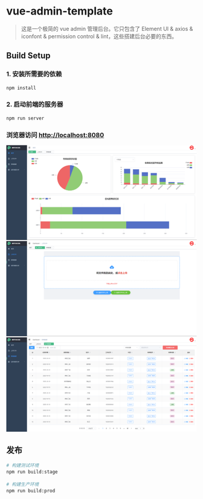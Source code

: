 # vue-admin-template

> 这是一个极简的 vue admin 管理后台。它只包含了 Element UI & axios & iconfont & permission control & lint，这些搭建后台必要的东西。

## Build Setup

### 1. 安装所需要的依赖
```bash
npm install
```
### 2. 启动前端的服务器
```bash
npm run server
```

### 浏览器访问 [http://localhost:8080](http://localhost:8080)
![alt text](dashbord.png)
![alt text](upload.png)
![alt text](table.png)

## 发布

```bash
# 构建测试环境
npm run build:stage

# 构建生产环境
npm run build:prod
```